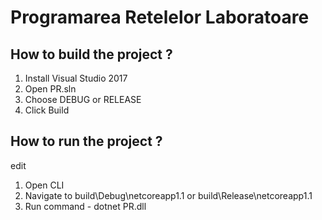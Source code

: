 # Programarea Retelelor Laboratoare

## How to build the project ?

1) Install Visual Studio 2017
2) Open PR.sln
3) Choose DEBUG or RELEASE
4) Click Build

## How to run the project ?
edit

1) Open CLI
2) Navigate to build\Debug\netcoreapp1.1 or build\Release\netcoreapp1.1
3) Run command - dotnet PR.dll
